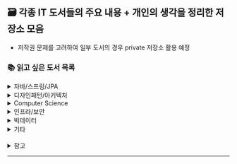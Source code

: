 ## 🗃 각종 IT 도서들의 주요 내용 + 개인의 생각을 정리한 저장소 모음
- 저작권 문제를 고려하여 일부 도서의 경우 private 저장소 활용 예정

### 📚 읽고 싶은 도서 목록
<details>
<summary>자바/스프링/JPA</summary>
<div markdown="1">

- [Java의 정석](http://www.kyobobook.co.kr/product/detailViewKor.laf?ejkGb=KOR&mallGb=KOR&barcode=9788994492032&orderClick=LEa&Kc=)
- [이펙티브 자바](https://product.kyobobook.co.kr/detail/S000001033066)
- [스프링 입문을 위한 자바 객체 지향의 원리와 이해](http://www.kyobobook.co.kr/product/detailViewKor.laf?ejkGb=KOR&mallGb=KOR&barcode=9788998139940&orderClick=LAG&Kc=)
- [자바 웹 프로그래밍 Next Step](http://www.kyobobook.co.kr/product/detailViewKor.laf?ejkGb=KOR&mallGb=KOR&barcode=9788997924240&orderClick=LEa&Kc=)
- [토비의 스프링 3.1 vol.1](http://www.kyobobook.co.kr/product/detailViewKor.laf?ejkGb=KOR&mallGb=KOR&barcode=9788960773417&orderClick=LAG&Kc=)
- [토비의 스프링 3.1 vol.2](http://www.kyobobook.co.kr/product/detailViewKor.laf?ejkGb=KOR&mallGb=KOR&barcode=9788960773424&orderClick=LAG&Kc=)
- [자바 ORM 표준 JPA 프로그래밍](https://product.kyobobook.co.kr/detail/S000000935744)

</div>
</details>

<details>
<summary>디자인패턴/아키텍처</summary>
<div markdown="1">
  
- [헤드 퍼스트 디자인 패턴](http://www.kyobobook.co.kr/product/detailViewKor.laf?ejkGb=KOR&mallGb=KOR&barcode=9791162245262&orderClick=LEa&Kc=)
- [클린 아키텍처](http://www.kyobobook.co.kr/product/detailViewKor.laf?ejkGb=KOR&mallGb=KOR&barcode=9788966262472&orderClick=LEa&Kc=)
- [클린 아키텍처(만들면서 배우는)](http://www.kyobobook.co.kr/product/detailViewKor.laf?ejkGb=KOR&mallGb=KOR&barcode=9791158392758&orderClick=LEa&Kc=)
- [도메인 주도 설계로 시작하는 마이크로서비스 개발](http://www.kyobobook.co.kr/product/detailViewKor.laf?ejkGb=KOR&mallGb=KOR&barcode=9791158392468&orderClick=LAG&Kc=)
- [가상 면접 사례로 배우는 대규모 시스템 설계 기초](http://www.kyobobook.co.kr/product/detailViewKor.laf?ejkGb=KOR&mallGb=KOR&barcode=9788966263158&orderClick=LEa&Kc=)
- [데이터 중심 애플리케이션 설계](https://product.kyobobook.co.kr/detail/S000001766328)

</div>
</details>

<details>
<summary>Computer Science</summary>
<div markdown="1">
  
- [한 권으로 읽는 컴퓨터 구조와 프로그래밍](https://product.kyobobook.co.kr/detail/S000001932753)
- [운영체제와 정보기술의 원리](https://product.kyobobook.co.kr/detail/S000001772604)
- [HTTP 완벽 가이드](http://www.kyobobook.co.kr/product/detailViewKor.laf?ejkGb=KOR&mallGb=KOR&barcode=9788966261208&orderClick=LEa&Kc=)
- DB/SQL
  - [Real MySQL 8.0 1권](http://www.kyobobook.co.kr/product/detailViewKor.laf?ejkGb=KOR&mallGb=KOR&barcode=9791158392703&orderClick=LEa&Kc=)
  - [누구나 쉽게 SQL](https://thebook.io/080202/)
  - [모두의 SQL](https://thebook.io/006977/)
  - [SQL 코딩의 기술](https://thebook.io/006882/)

</div>
</details>

<details>
<summary>인프라/보안</summary>
<div markdown="1">

- [그림으로 공부하는 IT 인프라 구조](http://www.kyobobook.co.kr/product/detailViewKor.laf?ejkGb=KOR&mallGb=KOR&barcode=9791190665209&orderClick=LEa&Kc=)
- [컨테이너 인프라 환경 구축을 위한 쿠버네티스/도커](https://thebook.io/080241/): [교보문고](https://product.kyobobook.co.kr/detail/S000001834629)
- [도커 교과서](https://thebook.io/080258/)
- [리눅스를 다루는 기술](https://thebook.io/080277/)
- [모의 해킹으로 알아보는 리눅스 서버 보안과 해킹](https://thebook.io/080221/)

</div>
</details>

<details>
<summary>빅데이터</summary>
<div markdown="1">
  
- [엘라스틱 스택 개발부터 운영까지](https://product.kyobobook.co.kr/detail/S000001932755)
- [실전 카프카 개발부터 운영까지](http://www.kyobobook.co.kr/product/detailViewKor.laf?ejkGb=KOR&mallGb=KOR&barcode=9791189909345&orderClick=LAG&Kc=)

</div>
</details>

<details>
<summary>기타</summary>
<div markdown="1">
  
- [아는 만큼 보이는 백엔드 개발](https://product.kyobobook.co.kr/detail/S000211923576)
- [객체 지향의 사실과 오해](http://www.kyobobook.co.kr/product/detailViewKor.laf?ejkGb=KOR&mallGb=KOR&barcode=9788998139766&orderClick=LEa&Kc=)
- [클린 소프트웨어](http://www.kyobobook.co.kr/product/detailViewKor.laf?ejkGb=KOR&mallGb=KOR&barcode=9791185890852&orderClick=LEa&Kc=)
- [웹 개발자를 위한 대규모 서비스를 지탱하는 기술](http://www.kyobobook.co.kr/product/detailViewKor.laf?ejkGb=KOR&mallGb=KOR&barcode=9788994506128&orderClick=LEa&Kc=)
- [함께 자라기](http://www.kyobobook.co.kr/product/detailViewKor.laf?ejkGb=KOR&mallGb=KOR&barcode=9788966262335&orderClick=LEa&Kc=)
- [소프트웨어 장인](http://www.kyobobook.co.kr/product/detailViewKor.laf?mallGb=KOR&ejkGb=KOR&linkClass=330113&barcode=9791186659489)
- [실용주의 프로그래머](http://www.kyobobook.co.kr/product/detailViewKor.laf?ejkGb=KOR&mallGb=KOR&barcode=9788966263363&orderClick=LAG&Kc=)

</div>
</details>

<br>
<details>
<summary>참고</summary>
<div markdown="1">
  
- [백엔드 개발자 학습 자료 정리](https://velog.io/@frankle97/backend-study-collection)

</div>
</details>

---
